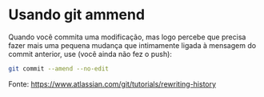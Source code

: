 # Usando git ammend

Quando você commita uma modificação, mas logo percebe que precisa fazer mais uma pequena mudança que intimamente ligada à mensagem do commit anterior, use (você ainda não fez o push):

```bash
git commit --amend --no-edit
```

Fonte: https://www.atlassian.com/git/tutorials/rewriting-history
